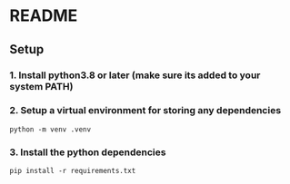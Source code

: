 # README

## Setup

### 1. Install python3.8 or later (make sure its added to your system PATH)
### 2. Setup a virtual environment for storing any dependencies

```
python -m venv .venv
```

### 3. Install the python dependencies

```
pip install -r requirements.txt
```
